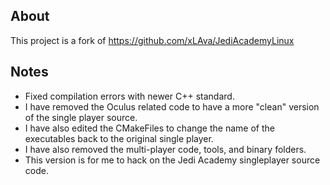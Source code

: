 ## About
This project is a fork of https://github.com/xLAva/JediAcademyLinux

## Notes
* Fixed compilation errors with newer C++ standard.
* I have removed the Oculus related code to have a more "clean" version of the single player source.
* I have also edited the CMakeFiles to change the name of the executables back to the original single player.
* I have also removed the multi-player code, tools, and binary folders.
* This version is for me to hack on the Jedi Academy singleplayer source code.
